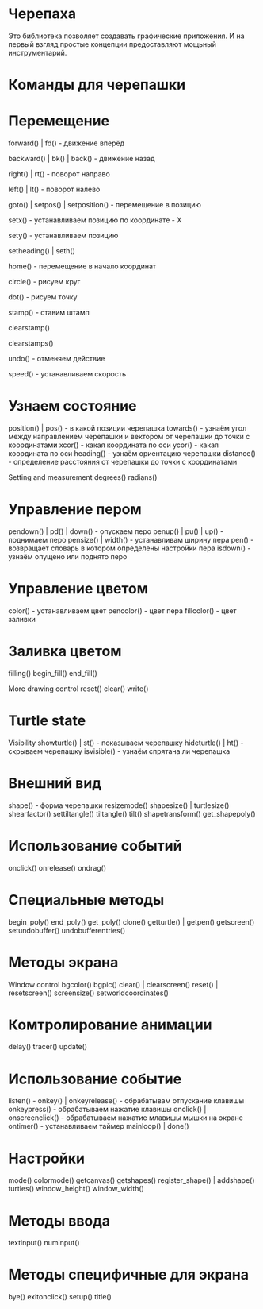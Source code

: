 # Черепаха

Это библиотека позволяет создавать графические приложения.
И на первый взгляд простые концепции предоставляют мощьный инструментарий.



# Команды для черепашки

# Перемещение

forward() | fd() - движение вперёд

backward() | bk() | back() - движение назад

right() | rt() - поворот направо

left() | lt() - поворот налево

goto() | setpos() | setposition() - перемещение в позицию

setx() - устанавливаем позицию по координате - X

sety() - устанавливаем позицию

setheading() | seth()

home() - перемещение в начало координат

circle() - рисуем круг

dot() - рисуем точку

stamp() - ставим штамп

clearstamp()

clearstamps()

undo() - отменяем действие

speed() - устанавливаем скорость

# Узнаем состояние
position() | pos() - в какой позиции черепашка
towards() - узнаём угол между направлением черепашки и вектором от черепашки до точки с координатами 
xcor() - какая координата по оси
ycor() - какая координата по оси
heading() - узнаём ориентацию черепашки
distance() - определение расстояния от черепашки до точки с координатами

Setting and measurement
degrees()
radians()

# Управление пером
pendown() | pd() | down() - опускаем перо
penup() | pu() | up() - поднимаем перо
pensize() | width() - устанавливам ширину пера
pen() - возвращает словарь в котором определены настройки пера 
isdown() - узнаём опущено или поднято перо


# Управление цветом
color() - устанавливаем цвет
pencolor() - цвет пера
fillcolor() - цвет заливки
# Заливка цветом
filling()
begin_fill()
end_fill()

More drawing control
reset()
clear()
write()
# Turtle state
Visibility
showturtle() | st() - показываем черепашку
hideturtle() | ht() - скрываем черепашку
isvisible() - узнаём спрятана ли черепашка

# Внешний вид
shape() - форма черепашки
resizemode()
shapesize() | turtlesize()
shearfactor()
settiltangle()
tiltangle()
tilt()
shapetransform()
get_shapepoly()

# Использование событий
onclick()
onrelease()
ondrag()
# Специальные методы
begin_poly()
end_poly()
get_poly()
clone()
getturtle() | getpen()
getscreen()
setundobuffer()
undobufferentries()
# Методы экрана
Window control
bgcolor()
bgpic()
clear() | clearscreen()
reset() | resetscreen()
screensize()
setworldcoordinates()

# Комтролирование анимации
delay()
tracer()
update()

# Использование событие
listen() -
onkey() | onkeyrelease() - обрабатывам отпускание клавишы
onkeypress() - обрабатываем нажатие клавишы
onclick() | onscreenclick() - обрабатываем нажатие млавишы мышки на экране
ontimer() - устанавливаем таймер
mainloop() | done()

# Настройки
mode()
colormode()
getcanvas()
getshapes()
register_shape() | addshape()
turtles()
window_height()
window_width()

# Методы ввода
textinput()
numinput()

# Методы специфичные для экрана
bye()
exitonclick()
setup()
title()

